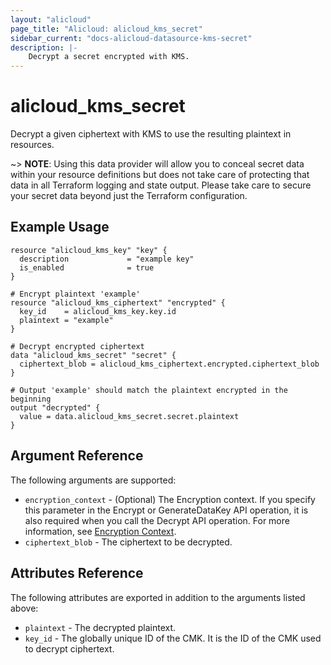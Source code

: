 ```yaml
---
layout: "alicloud"
page_title: "Alicloud: alicloud_kms_secret"
sidebar_current: "docs-alicloud-datasource-kms-secret"
description: |-
    Decrypt a secret encrypted with KMS.
---
```


# alicloud\_kms\_secret

Decrypt a given ciphertext with KMS to use the resulting plaintext in resources.

~> **NOTE**: Using this data provider will allow you to conceal secret data within your resource definitions but does not take care of protecting that data in all Terraform logging and state output. Please take care to secure your secret data beyond just the Terraform configuration.

## Example Usage

```
resource "alicloud_kms_key" "key" {
  description             = "example key"
  is_enabled              = true
}

# Encrypt plaintext 'example'
resource "alicloud_kms_ciphertext" "encrypted" {
  key_id    = alicloud_kms_key.key.id
  plaintext = "example"
}

# Decrypt encrypted ciphertext
data "alicloud_kms_secret" "secret" {
  ciphertext_blob = alicloud_kms_ciphertext.encrypted.ciphertext_blob
}

# Output 'example' should match the plaintext encrypted in the beginning
output "decrypted" {
  value = data.alicloud_kms_secret.secret.plaintext
}
```

## Argument Reference

The following arguments are supported:

* `encryption_context` -
  (Optional) The Encryption context. If you specify this parameter in the Encrypt or GenerateDataKey API operation, it is also required when you call the Decrypt API operation. For more information, see [Encryption Context](https://www.alibabacloud.com/help/doc-detail/42975.htm?spm=a2c63.p38356.b99.14.47562193BvC7Hu).
* `ciphertext_blob` - The ciphertext to be decrypted.

## Attributes Reference

The following attributes are exported in addition to the arguments listed above:

* `plaintext` -  The decrypted plaintext.
* `key_id` - The globally unique ID of the CMK. It is the ID of the CMK used to decrypt ciphertext.
